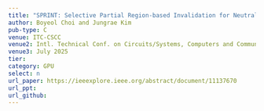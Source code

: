 ```yaml
---
title: "SPRINT: Selective Partial Region-based Invalidation for Neutralizing Thrashing in GPU Unified Memory"
author: Boyeol Choi and Jungrae Kim
pub-type: C
venue: ITC-CSCC
venue2: Intl. Technical Conf. on Circuits/Systems, Computers and Communications 
venue3: July 2025
tier: 
category: GPU
select: n
url_paper: https://ieeexplore.ieee.org/abstract/document/11137670
url_ppt:
url_github:
---
```


